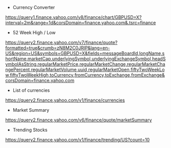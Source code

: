 - Currency Converter

https://query1.finance.yahoo.com/v8/finance/chart/GBPUSD=X?interval=2m&range=1d&corsDomain=finance.yahoo.com&.tsrc=finance

- 52 Week High / Low

https://query2.finance.yahoo.com/v7/finance/quote?formatted=true&crumb=zN8M2C0JRIP&lang=en-US&region=US&symbols=GBPUSD=X&fields=messageBoardId,longName,shortName,marketCap,underlyingSymbol,underlyingExchangeSymbol,headSymbolAsString,regularMarketPrice,regularMarketChange,regularMarketChangePercent,regularMarketVolume,uuid,regularMarketOpen,fiftyTwoWeekLow,fiftyTwoWeekHigh,toCurrency,fromCurrency,toExchange,fromExchange&corsDomain=finance.yahoo.com

- List of currencies

https://query2.finance.yahoo.com/v1/finance/currencies

- Market Summary

https://query2.finance.yahoo.com/v6/finance/quote/marketSummary

- Trending Stocks

https://query2.finance.yahoo.com/v1/finance/trending/US?count=10
